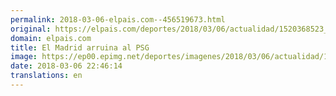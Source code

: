 ```yaml
---
permalink: 2018-03-06-elpais.com--456519673.html
original: https://elpais.com/deportes/2018/03/06/actualidad/1520368523_864148.html#?ref=rss&format=simple&link=link
domain: elpais.com
title: El Madrid arruina al PSG
image: https://ep00.epimg.net/deportes/imagenes/2018/03/06/actualidad/1520368523_864148_1520375359_rrss_normal.jpg
date: 2018-03-06 22:46:14
translations: en
---
```


